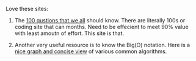 Love these sites:

1. The [100 qustions that we all](https://codeburst.io/100-coding-interview-questions-for-programmers-b1cf74885fb7) should know. There are literally 100s or coding site that can months. Need to be effecient to meet 90% value with least amoutn of effort. This site is that.  

1. Another very useful resource is to know the Big(O) notation. Here is a [nice graph and concise view](https://www.bigocheatsheet.com/) of various common  algorithms.

